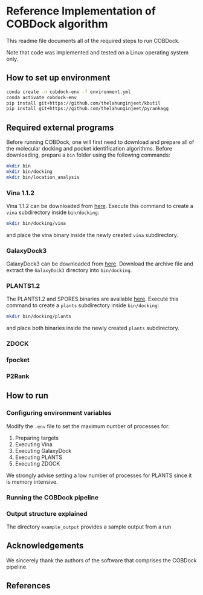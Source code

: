 # Reference Implementation of COBDock algorithm
This readme file documents all of the required steps to run COBDock.

Note that code was implemented and tested on a Linux operating system only.

## How to set up environment

```bash
conda create -n cobdock-env -f environment.yml
conda activate cobdock-env
pip install git+https://github.com/thelahunginjeet/kbutil
pip install git+https://github.com/thelahunginjeet/pyrankagg 
```

## Required external programs
Before running COBDock, one will first need to download and prepare all of the molecular docking and pocket identification algorithms.
Before downloading, prepare a `bin` folder using the following commands:

```bash
mkdir bin
mkdir bin/docking
mkdir bin/location_analysis
```

<!-- ### MGLTools -->
<!-- Download MGLTools-1.5.6 from [here]():  -->

### Vina 1.1.2
Vina 1.1.2 can be downloaded from [here](https://vina.scripps.edu/downloads/).
Execute this command to create a `vina` subdirectory inside `bin/docking`:
```bash
mkdir bin/docking/vina
```
and place the vina binary inside the newly created `vina` subdirectory. 

### GalaxyDock3
GalaxyDock3 can be downloaded from [here](https://galaxy.seoklab.org/softwares/galaxydock.html).
Download the archive file and extract the `GalaxyDock3` directory into `bin/docking`.

### PLANTS1.2
The PLANTS1.2 and SPORES binaries are available [here](http://www.tcd.uni-konstanz.de/plants_download/).
Execute this command to create a `plants` subdirectory inside `bin/docking`:
```bash
mkdir bin/docking/plants
```
and place both binaries inside the newly created `plants` subdirectory. 

### ZDOCK

### fpocket

### P2Rank

## How to run

### Configuring environment variables
Modify the `.env` file to set the maximum number of processes for:

1. Preparing targets 
2. Executing Vina 
3. Executing GalaxyDock
4. Executing PLANTS
5. Executing ZDOCK

We strongly advise setting a low number of processes for PLANTS since it is memory intensive.

### Running the COBDock pipeline


### Output structure explained  
The directory `example_output` provides a sample output from a run


## Acknowledgements
We sincerely thank the authors of the software that comprises the COBDock pipeline.  

## References